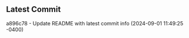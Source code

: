 
## Latest Commit
a896c78 - Update README with latest commit info (2024-09-01 11:49:25 -0400) <Yunxi-Zhou>
